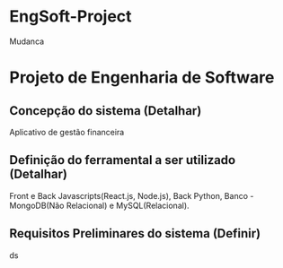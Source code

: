 # EngSoft-Project

Mudanca
# Projeto de Engenharia de Software
## Concepção do sistema (Detalhar)
Aplicativo de gestão financeira
## Definição do ferramental a ser utilizado (Detalhar)
Front e Back Javascripts(React.js, Node.js), Back Python, Banco - MongoDB(Não Relacional) e MySQL(Relacional).
## Requisitos Preliminares do sistema (Definir)


ds